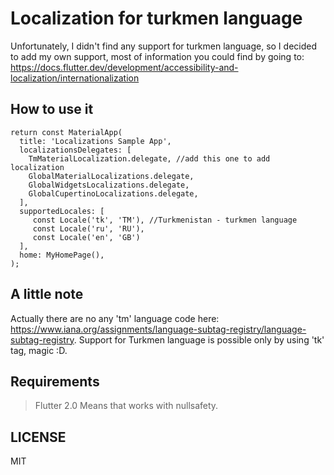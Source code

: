 # Localization for turkmen language
Unfortunately, I didn't find any support for turkmen language, so I decided to add my own support,
most of information you could find by going to: https://docs.flutter.dev/development/accessibility-and-localization/internationalization

## How to use it
```
return const MaterialApp(
  title: 'Localizations Sample App',
  localizationsDelegates: [
    TmMaterialLocalization.delegate, //add this one to add localization
    GlobalMaterialLocalizations.delegate,
    GlobalWidgetsLocalizations.delegate,
    GlobalCupertinoLocalizations.delegate,
  ],
  supportedLocales: [
     const Locale('tk', 'TM'), //Turkmenistan - turkmen language
     const Locale('ru', 'RU'), 
     const Locale('en', 'GB')  
  ],
  home: MyHomePage(),
);
```
## A little note
Actually there are no any 'tm' language code here: https://www.iana.org/assignments/language-subtag-registry/language-subtag-registry.
Support for Turkmen language is possible only by using 'tk' tag, magic :D.

## Requirements
> Flutter 2.0
 Means that works with nullsafety.

## LICENSE
 MIT
